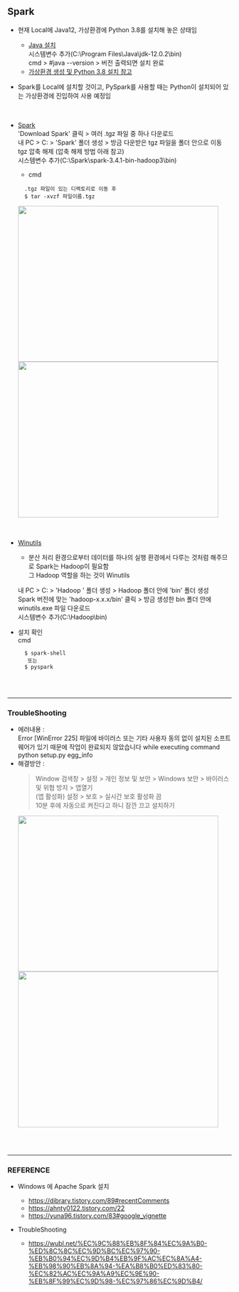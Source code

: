 ## Spark   
- 현재 Local에 Java12, 가상환경에 Python 3.8를 설치해 놓은 상태임   
  * [Java 설치](https://www.oracle.com/kr/java/technologies/javase/jdk12-archive-downloads.html)   
    시스템변수 추가(C:\Program Files\Java\jdk-12.0.2\bin)   
  cmd > #java --version > 버전 출력되면 설치 완료     
  * [가상환경 생성 및 Python 3.8 설치 참고](https://github.com/Son-Sumin/ml_dl/blob/main/%EC%B4%88%EA%B8%B0%EC%84%A4%EC%A0%95.md)
- Spark를 Local에 설치할 것이고, PySpark를 사용할 때는 Python이 설치되어 있는 가상환경에 진입하여 사용 예정임
<br><br><br>

- [Spark](https://spark.apache.org/downloads.html)   
  'Download Spark' 클릭 > 여러 .tgz 파일 중 하나 다운로드   
  내 PC > C: >  'Spark' 폴더 생성 > 방금 다운받은 tgz 파일을 폴더 안으로 이동   
  tgz 압축 해제 (압축 해제 방법 아래 참고)   
  시스템변수 추가(C:\Spark\spark-3.4.1-bin-hadoop3\bin) 
  - cmd   
  ```
    .tgz 파일이 있는 디렉토리로 이동 후
    $ tar -xvzf 파일이름.tgz
  ```  
  <img src="https://github.com/Son-Sumin/mine/assets/114986832/98774de9-659f-4c4e-81de-2c640848679b" width="450" height="350"/>
  <img src="https://github.com/Son-Sumin/mine/assets/114986832/e967a908-2d14-4063-b6ab-831a6f64bad1" width="450" height="350"/>
  <br><br><br>

- [Winutils](http://github.com/cdarlint/winutils)   
  - 분산 처리 환경으로부터 데이터를 하나의 실행 환경에서 다루는 것처럼 해주므로 Spark는 Hadoop이 필요함   
    그 Hadoop 역할을 하는 것이 Winutils   
  
  내 PC > C: >  'Hadoop ' 폴더 생성 > Hadoop 폴더 안에 'bin' 폴더 생성   
  Spark 버전에 맞는 'hadoop-x.x.x/bin' 클릭 >  방금 생성한 bin 폴더 안에 winutils.exe 파일 다운로드   
  시스템변수 추가(C:\Hadoop\bin)    

- 설치 확인  
  cmd   
  ```
    $ spark-shell
     또는
    $ pyspark
  ```
  

<br><br>

* * *

### TroubleShooting
- 에러내용 :    
  Error [WinError 225] 파일에 바이러스 또는 기타 사용자 동의 없이 설치된 소프트웨어가 있기 때문에 작업이 완료되지 않았습니다 while executing command python setup.py egg_info
- 해결방안 :
   > Window 검색창 > 설정 > 개인 정보 및 보안 > Windows 보안 > 바이러스 및 위협 방지 > 앱열기   
     > (앱 활성화) 설정 > 보호 > 실시간 보호 활성화 끔   
     10분 후에 자동으로 켜진다고 하니 잠깐 끄고 설치하기
   <img src="https://github.com/Son-Sumin/mine/assets/114986832/33e3468d-c27e-468d-90f4-9db1e281fd4e" width="450" height="350"/>  
   <img src="https://github.com/Son-Sumin/mine/assets/114986832/ea6bfc21-d73d-4b59-a1e6-a5c07f996ae6" width="450" height="350"/>


<br><br>

* * *

### REFERENCE   
- Windows 에 Apache Spark 설치  
  - https://dibrary.tistory.com/89#recentComments   
  - https://ahnty0122.tistory.com/22   
  - https://yuna96.tistory.com/83#google_vignette   

- TroubleShooting
  - https://wubl.net/%EC%9C%88%EB%8F%84%EC%9A%B0-%ED%8C%8C%EC%9D%BC%EC%97%90-%EB%B0%94%EC%9D%B4%EB%9F%AC%EC%8A%A4-%EB%98%90%EB%8A%94-%EA%B8%B0%ED%83%80-%EC%82%AC%EC%9A%A9%EC%9E%90-%EB%8F%99%EC%9D%98-%EC%97%86%EC%9D%B4/   
